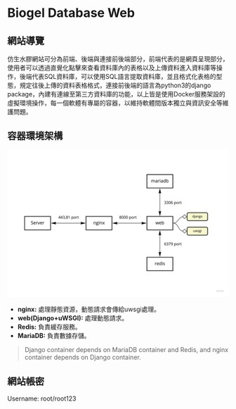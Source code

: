 # Biogel Database Web 
## 網站導覽
仿生水膠網站可分為前端、後端與連接前後端部分，前端代表的是網頁呈現部分，使用者可以透過直覺化點擊來查看資料庫內的表格以及上傳資料進入資料庫等操作，後端代表SQL資料庫，可以使用SQL語言提取資料庫，並且格式化表格的型態，規定往後上傳的資料表格格式，連接前後端的語言為python3的django package，內建有連線至第三方資料庫的功能，以上皆是使用Docker服務架設的虛擬環境操作，每一個軟體有專屬的容器，以維持軟體間版本獨立與資訊安全等維護問題。

## 容器環境架構
![](picture/容器環境架構圖.jpg)
- **nginx:** 處理靜態資源，動態請求會傳給uwsgi處理。
- **web(Django+uWSGI):** 處理動態請求。
- **Redis:** 負責緩存服務。
- **MariaDB:** 負責數據存儲。
> Django container depends on MariaDB container and Redis, and nginx container depends on Django container.

## 網站帳密
Username: root/root123
